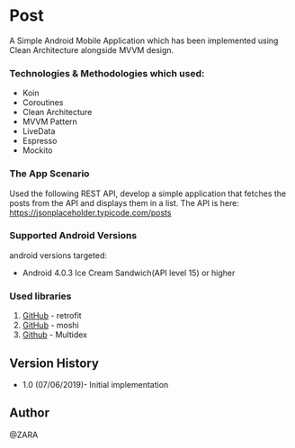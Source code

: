 # Post

A Simple Android Mobile Application which has been implemented using Clean Architecture alongside MVVM design.


### Technologies & Methodologies which used:

- Koin
- Coroutines
- Clean Architecture
- MVVM Pattern
- LiveData
- Espresso
- Mockito


### The App Scenario

Used the following REST API, develop a simple application that fetches the
posts from the API and displays them in a list.
The API is here: https://jsonplaceholder.typicode.com/posts


### Supported Android Versions

android versions targeted:

- Android 4.0.3 Ice Cream Sandwich(API level 15) or higher


### Used libraries

1. [GitHub](http://square.github.io/retrofit/) - retrofit
2. [GitHub](https://github.com/square/moshi) - moshi
3. [Github](https://github.com/casidiablo/multidex) - Multidex


## Version History

* 1.0 (07/06/2019)- Initial implementation


## Author
@ZARA
